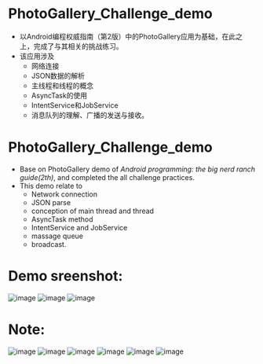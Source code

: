 # PhotoGallery_Challenge_demo
* 以Android编程权威指南（第2版）中的PhotoGallery应用为基础，在此之上，完成了与其相关的挑战练习。
* 该应用涉及
    * 网络连接
    * JSON数据的解析
    * 主线程和线程的概念
    * AsyncTask的使用
    * IntentService和JobService
    * 消息队列的理解、广播的发送与接收。
# PhotoGallery_Challenge_demo
* Base on PhotoGallery demo of *Android programming: the big nerd ranch guide(2th)*, and completed the all challenge practices.
* This demo relate to
    * Network connection
    * JSON parse
    * conception of main thread and thread
    * AsyncTask method
    * IntentService and JobService
    * massage queue
    * broadcast.
# Demo sreenshot:
![image](https://user-images.githubusercontent.com/25412051/38767679-8c85c162-4018-11e8-906e-ea12462e22f2.png)
![image](https://user-images.githubusercontent.com/25412051/38767670-5aea1112-4018-11e8-87c8-52d1440caed9.png)
![image](https://user-images.githubusercontent.com/25412051/38767685-b815a8e2-4018-11e8-8750-13242775f7a3.png)
# Note:
![image](https://user-images.githubusercontent.com/25412051/38766754-2cdddcc2-4009-11e8-80c2-457fae52db61.png)
![image](https://user-images.githubusercontent.com/25412051/38766907-69a4e55e-400b-11e8-83fe-5dc2a6b1d27e.png)
![image](https://user-images.githubusercontent.com/25412051/38766915-8d570ba8-400b-11e8-874d-6f375c11bdc0.png)
![image](https://user-images.githubusercontent.com/25412051/38767048-b7395b0e-400d-11e8-9542-baf5a9533726.png)
![image](https://user-images.githubusercontent.com/25412051/38767413-fed9f4b4-4012-11e8-9d79-1d8064bee2dd.png)
![image](https://user-images.githubusercontent.com/25412051/38767565-612aa1ce-4016-11e8-8f79-1156f3981374.png)
